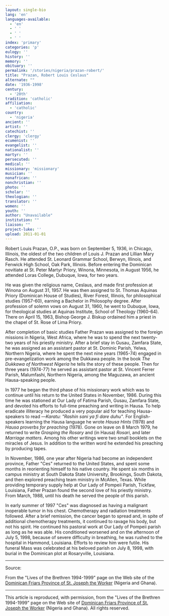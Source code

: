 ```yaml
---
layout: single-bio
lang: 'en'
languages-available:
  - 'en'
  - ' '
  - ' '
  - ' '
index: 'primary'
categories: 'p'
eulogy: ''
history: ''
memory: ''
obituary: ''
permalink: '/stories/nigeria/prazan-robert/'
title: "Prazan, Robert Louis Ceslaus"
alternate: ""
date: '1936-1998'
century:
  - '20th'
tradition: 'catholic'
affiliation:
  - 'catholic'
country:
  - 'nigeria'
ancient: ''
artist: ''
catechist: ''
clergy: 'clergy'
ecumenist: ''
evangelist: ''
nationalist: ''
martyr: ''
persecuted: ''
medical: ''
missionary: 'missionary'
musician: ''
nonafrican: ''
nonchristian: ''
photo: ''
scholar: ''
theologian: ''
translator: ''
women: ''
youth: ''
author: "Unavailable"
institution: ""
liaison: ""
project-luke: ''
upload: 2011-01-01
---
```




Robert Louis Prazan, O.P., was born on September 5, 1936,
in Chicago, Illinois, the oldest of the two children of Louis J. Prazan and
Lillian Mary Rasch. He attended St. Leonard Grammar School, Berwyn, Illinois,
and Fenwick High School, Oak Park, Illinois. Before entering the Dominican
novitiate at St. Peter Martyr Priory, Winona, Minnesota, in August 1956, he
attended Loras College, Dubuque, Iowa, for two years.

He was given the religious name, Ceslaus, and made first profession at
Winona on August 31, 1957. He was then assigned to St. Thomas Aquinas Priory
(Dominican House of Studies), River Forest, Illinois, for philosophical
studies (1957-60), earning a Bachelor in Philosophy degree. After profession
of solemn vows on August 31, 1960, he went to Dubuque, Iowa, for theological
studies at Aquinas Institute, School of Theology (1960-64). There on April 15,
1963, Bishop George J. Biskup ordained him a priest in the chapel of St. Rose
of Lima Priory.

After completion of basic studies Father Prazan was assigned to the foreign
missions in Nigeria, West Africa, where he was to spend the next twenty-two
years of his priestly ministry. After a brief stay in Gusau, Zamfara State, he
was assigned as an assistant pastor at St. Dominic Parish, Yelwa, Northern
Nigeria, where he spent the next nine years (1965-74) engaged in
pre-evangelization work among the Dukkawa people. In the book *The Dukkawa
of Northwest Nigeria* he tells the story of these people. Then for three
years (1974-77) he served as assistant pastor at St. Vincent Ferrer Parish,
Malumfashi, Northern Nigeria, among the Maguzawa, an ancient Hausa-speaking
people.

In 1977 he began the third phase of his missionary work which was to
continue until his return to the United States in November, 1986. During this
time he was stationed at Our Lady of Fatima Parish, Gusau, Zamfara State, and
devoted his efforts to full-time preaching and writing in Hausa. To help
eradicate illiteracy he produced a very popular aid for teaching
Hausa-speakers to read —*Karatu: "Rashin sani ya fi dare duhu"*. For
English-speakers learning the Hausa language he wrote *Hausa Hints*
(1978) and *Hausa proverbs for preaching* (1978). Gone on leave on 8
March 1979, he returned to write *Grasping the Rosary* and (in Hausa)
*Rosari*, and later *Marriage matters*. Among his other writings
were two small booklets on the miracles of Jesus.  In addition to the
written word he extended his preaching by producing tapes.

In November, 1986, one year after Nigeria had become an independent
province, Father "Ces" returned to the United States, and spent some months in
reorienting himself to his native country. He spent six months in campus
ministry at South Dakota State University, Brookings, South Dakota, and then
explored preaching team ministry in McAllen, Texas. While providing temporary
supply help at Our Lady of Pompeii Parish, Tickfaw, Louisiana, Father Prazan
found the second love of his priestly ministry. From March, 1988, until his
death he served the people of this parish.

In early summer of 1997 "Ces" was diagnosed as having a malignant
inoperable tumor in his chest. Chemotherapy and radiation treatments followed.
After a brief remission, the cancer began to spread and, in spite of
additional chemotherapy treatments, it continued to ravage his body, but not
his spirit. He continued his pastoral work at Our Lady of Pompeii parish as
long as he was able. His conditioned worsened and on the afternoon of July 5,
1998, because of severe difficulty in breathing, he was rushed to the hospital
in Hammond, Louisiana. Efforts to review him were futile. His funeral Mass was
celebrated at his beloved parish on July 8, 1998, with burial in the Dominican
plot at Rosaryville, Louisiana.



---

Source:

From the "Lives of the Brethren 1994-1999" page on the Web site of the [Dominican Friars Province of St. Joseph the Worker](http://www.domcentral.org) (Nigeria and Ghana).

---

This article is reproduced, with permission, from the "Lives of the Brethren 1994-1999" page on the Web site of [Dominican Friars Province of St. Joseph the Worker](http://www.domcentral.org) (Nigeria and Ghana).  All rights reserved.
